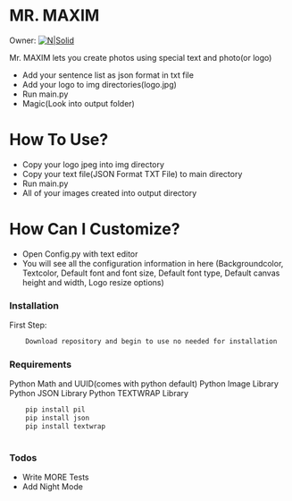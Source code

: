 # MR. MAXIM

Owner:
[![N|Solid](https://www.batuhanozen.com/img/logotry.png)](https://batuhanozen.com/)

Mr. MAXIM lets you create photos using special text and photo(or logo)

-   Add your sentence list as json format in txt file
-   Add your logo to img directories(logo.jpg)
-   Run main.py
-   Magic(Look into output folder)

# How To Use?

-   Copy your logo jpeg into img directory
-   Copy your text file(JSON Format TXT File) to main directory
-   Run main.py
-   All of your images created into output directory

# How Can I Customize?

-   Open Config.py with text editor
-   You will see all the configuration information in here (Backgroundcolor, Textcolor, Default font and font size, Default font type, Default canvas height and width, Logo resize options)

### Installation

First Step:

```sh
    Download repository and begin to use no needed for installation
```

### Requirements

Python Math and UUID(comes with python default)
Python Image Library
Python JSON Library
Python TEXTWRAP Library
```sh
    pip install pil
    pip install json
    pip install textwrap
    
```

### Todos

-   Write MORE Tests
-   Add Night Mode
